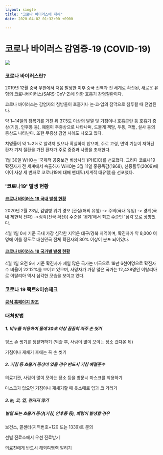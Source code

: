 ```yaml
---
layout: single
title: "코로나 바이러스에 대해"
date: 2020-04-02 01:32:00 +0900

---
```


# 코로나 바이러스 감염증-19 (COVID-19)

![](https://post-phinf.pstatic.net/MjAyMDAyMTNfMTAy/MDAxNTgxNTc4MDk2NzY2.Q9UHbTyuNr5VVfMREsqb_OIRTUDzYjFgWYJUrnXpaogg.81e3bvGmHBdE-gmLUm0gC4qMmHURMR7S5aqb8tZPm1kg.JPEG/Disease-caused-by-SARS-CoV-2-is-now-officially-called-COVID-19.jpg?type=w1200)

### 코로나 바이러스란?

2019년 12월 중국 우한에서 처음 발생한 이후 중국 전역과 전 세계로 확산된, 새로운 유형의 코로나바이러스(SARS-CoV-2)에 의한 호흡기 감염질환이다.

코로나 바이러스는 감염자의 침방울이 호흡기나 눈·코·입의 점막으로 침투될 때 전염된다.

약 1~14일의 잠복기를 거친 뒤 37.5도 이상의 발열 및 기침이나 호흡곤란 등 호흡기 증상(기침, 인후통 등), 폐렴이 주증상으로        나타나며, 드물게 객담, 두통, 객혈, 설사 등의 증상도 나타난다. 또한 무증상 감염 사례도 나오고 있다.

치명률이 약 1~2%로 알려져 있으나 확실하지 않으며, 주로 고령, 면역 기능이 저하된 환자 기저 질환을 가진 환자가 주로 중증과 사망을 초래한다.

1월 30일 WHO는 '국제적 공중보건 비상사태'(PHEIC)를 선포했다. 그러다 코로나19 확진자가 전 세계에서 속출하자 WHO는 3월 11일 홍콩독감(1968), 신종플루(2009)에 이어 사상 세 번째로 코로나19에 대해 팬데믹(세계적 대유행)을 선포했다.



### '코로나19' 발생 현황

#### [코로나 바이러스 19 국내 발생 현황](http://ncov.mohw.go.kr/bdBoardList_Real.do?brdId=1&brdGubun=11&ncvContSeq=&contSeq=&board_id=&gubun=)

2020년 2월 23일, 감염병 위기 경보 [관심(해외 유행) -> 주의(국내 유입) -> 경계(국내 제한적 전파) ->심각(전국 확산)] 수준을 '경계'에서 최고 수준인 '심각'으로 상향했다.

4월 1일 0시 기준 국내 가장 심각한 지역은 대구/경북 지역이며, 확진자가 약 8,000 여명에 이를 정도로 대한민국 전체 확진자의 80% 이상이 분포 되어있다.



#### [코로나 바이러스 19 국가별 발생 현황](https://terms.naver.com/entry.nhn?cid=43667&docId=5909015&categoryId=43667)

4월 1일 오전 9시 기준 확진자가 제일 많은 국가는 미국으로 18만 6천여명으로 확진자수 비율이 22.12%를 보이고 있으며, 사망자가 가장 많은 국가는 12,428명인 이탈리아로 이탈리아 역시 심각한 모습을 보이고 있다.



### 코로나 19 팩트&이슈체크

#### [공식 홈페이지 참조](http://ncov.mohw.go.kr/factBoardList.do?brdId=3&brdGubun=33&dataGubun=331)



### 대처방법

##### 1. 비누를 이용하여 물에 30초 이상 꼼꼼히 자주 손 씻기

평소 손 씻기를 생활화하기 (외출 후, 사람이 많이 모이는 장소 갔다온 뒤)

기침이나 재채기 후에는 꼭 손 씻기

##### 2. 기침 등 호흡기 증상이 있을 경우 반드시 기침 예절준수

의료기관, 사람이 많이 모이는 장소 등을 방문시 마스크를 착용하기

마스크가 없으면 기침이나 재채기할 때 옷소매로 입과 코 가리기

##### 3.눈, 코, 입, 만지지 않기



##### 발열 또는 호흡기 증상(기침, 인후통 등), 폐렴이 발생할 경우

보건소, 콜센터(지역번호+120 또는 1339)로 문의

선별 진료소에서 우선 진료받기

의료진에게 반드시 해외여행력 알리기